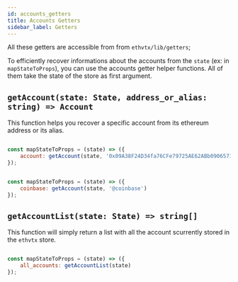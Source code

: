 ```yaml
---
id: accounts_getters
title: Accounts Getters
sidebar_label: Getters
---
```


All these getters are accessible from from `ethvtx/lib/getters`;

To efficiently recover informations about the accounts from the `state` (ex: in `mapStateToProps`), you can use the accounts getter helper functions. All of them take the state of the store as first argument.

## `getAccount(state: State, address_or_alias: string) => Account`

This function helps you recover a specific account from its ethereum address or its alias.

```jsx

const mapStateToProps = (state) => ({
    account: getAccount(state, '0x09A38F24D34fa76CFe79725AE62ABb0906571634')
});

```

```jsx

const mapStateToProps = (state) => ({
    coinbase: getAccount(state, '@coinbase')
});

```

## `getAccountList(state: State) => string[]`

This function will simply return a list with all the account scurrently stored in the `ethvtx` store.

```jsx

const mapStateToProps = (state) => ({
    all_accounts: getAccountList(state)
});

```

